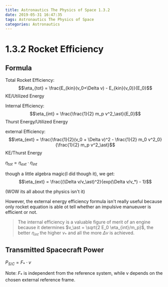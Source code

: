 ```yaml
---
title: Astronautics The Physics of Space 1.3.2
date: 2019-05-31 16:47:35
tags: Astronautics The Physics of Space
categories: Astronautics
---
```


# 1.3.2 Rocket Efficiency

## Formula

Total Rocket Efficiency:
$$\eta_{tot} = \frac{E_{kin}(v_0+\Delta v) - E_{kin}(v_0)}{E_0}$$
KE/Utilized Energy

Internal Efficiency:
$$\eta_{int} = \frac{\frac{1}{2} m_p v^2_\ast}{E_0}$$
Thurst Energy/Utilized Energy

external Efficiency:
$$\eta_{ext} = \frac{\frac{1}{2}(v_0 + \Delta v)^2 - \frac{1}{2} m_0 v^2_0}{\frac{1}{2} m_p v^2_\ast}$$
KE/Thurst Energy

$\eta_{tot} = \eta_{ext} \cdot \eta_{int}$

though a little algebra magic(I did though it), we get:
$$\eta_{ext} = \frac{(\Delta v/v_\ast)^2}{exp(\Delta v/v_*) - 1}$$

(WOW its all about the physics isn't it)


However, the external energy efficiency formula isn't really useful because only rocket equation is able ot tell whether an impulsive manueuver is efficient or not.

> The internal efficiency is a valuable figure of merit of an engine because it determines $v_\ast = \sqrt{2 E_0 \eta_{int}/m_p}$, the better $\eta_{int}$ the higher $v_\ast$ and all the more $\Delta v$ is achieved.

## Transmitted Spacecraft Power

$P_{S/C} = F_\ast \cdot v$

Note: $F_\ast$ is independent from the reference system, while v depends on the chosen external reference frame.
